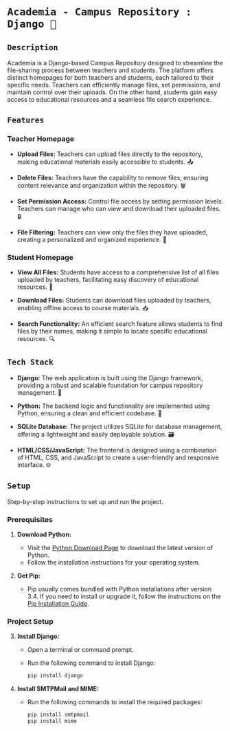 # ```Academia - Campus Repository : Django 📔```


## ```Description```

Academia is a Django-based Campus Repository designed to streamline the file-sharing process between teachers and students. The platform offers distinct homepages for both teachers and students, each tailored to their specific needs. Teachers can efficiently manage files, set permissions, and maintain control over their uploads. On the other hand, students gain easy access to educational resources and a seamless file search experience.

## ```Features```




### Teacher Homepage

- **Upload Files:**
  Teachers can upload files directly to the repository, making educational materials easily accessible to students. 📤

- **Delete Files:**
  Teachers have the capability to remove files, ensuring content relevance and organization within the repository. 🗑️

- **Set Permission Access:**
  Control file access by setting permission levels. Teachers can manage who can view and download their uploaded files. 🔒

- **File Filtering:**
  Teachers can view only the files they have uploaded, creating a personalized and organized experience. 📂

### Student Homepage

- **View All Files:**
  Students have access to a comprehensive list of all files uploaded by teachers, facilitating easy discovery of educational resources. 👀

- **Download Files:**
  Students can download files uploaded by teachers, enabling offline access to course materials. 📥

- **Search Functionality:**
  An efficient search feature allows students to find files by their names, making it simple to locate specific educational resources. 🔍

## ```Tech Stack```

- **Django:**
  The web application is built using the Django framework, providing a robust and scalable foundation for campus repository management. 🐍

- **Python:**
  The backend logic and functionality are implemented using Python, ensuring a clean and efficient codebase. 🐍

- **SQLite Database:**
  The project utilizes SQLite for database management, offering a lightweight and easily deployable solution. 🗃️

- **HTML/CSS/JavaScript:**
  The frontend is designed using a combination of HTML, CSS, and JavaScript to create a user-friendly and responsive interface. 🌐

## ```Setup```

Step-by-step instructions to set up and run the project.

### Prerequisites

1. **Download Python:**
   - Visit the [Python Download Page](https://www.python.org/downloads/) to download the latest version of Python.
   - Follow the installation instructions for your operating system.

2. **Get Pip:**
   - Pip usually comes bundled with Python installations after version 3.4. If you need to install or upgrade it, follow the instructions on the [Pip Installation Guide](https://pip.pypa.io/en/stable/installation/).

### Project Setup

3. **Install Django:**
   - Open a terminal or command prompt.
   - Run the following command to install Django:

     ```bash
     pip install django
     ```

4. **Install SMTPMail and MIME:**
   - Run the following commands to install the required packages:

     ```bash
     pip install smtpmail
     pip install mime
     ```
